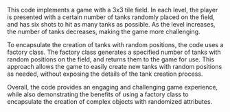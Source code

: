This code implements a game with a 3x3 tile field. In each level, the player is presented with a certain number of tanks randomly placed on the field, and has six shots to hit as many tanks as possible. As the level increases, the number of tanks decreases, making the game more challenging.

To encapsulate the creation of tanks with random positions, the code uses a factory class. The factory class generates a specified number of tanks with random positions on the field, and returns them to the game for use. This approach allows the game to easily create new tanks with random positions as needed, without exposing the details of the tank creation process.

Overall, the code provides an engaging and challenging game experience, while also demonstrating the benefits of using a factory class to encapsulate the creation of complex objects with randomized attributes.
